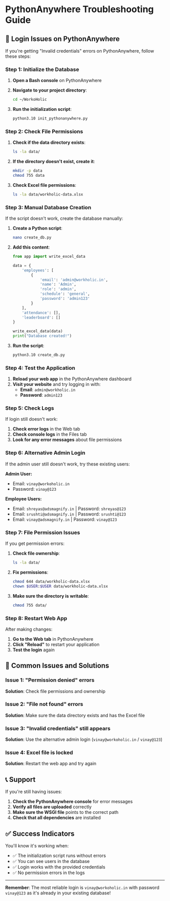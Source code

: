 # PythonAnywhere Troubleshooting Guide

## 🚨 Login Issues on PythonAnywhere

If you're getting "Invalid credentials" errors on PythonAnywhere, follow these steps:

### Step 1: Initialize the Database

1. **Open a Bash console** on PythonAnywhere
2. **Navigate to your project directory**:
   ```bash
   cd ~/WorkoHolic
   ```

3. **Run the initialization script**:
   ```bash
   python3.10 init_pythonanywhere.py
   ```

### Step 2: Check File Permissions

1. **Check if the data directory exists**:
   ```bash
   ls -la data/
   ```

2. **If the directory doesn't exist, create it**:
   ```bash
   mkdir -p data
   chmod 755 data
   ```

3. **Check Excel file permissions**:
   ```bash
   ls -la data/workholic-data.xlsx
   ```

### Step 3: Manual Database Creation

If the script doesn't work, create the database manually:

1. **Create a Python script**:
   ```bash
   nano create_db.py
   ```

2. **Add this content**:
   ```python
   from app import write_excel_data
   
   data = {
       'employees': [
           {
               'email': 'admin@workholic.in',
               'name': 'Admin',
               'role': 'admin',
               'schedule': 'general',
               'password': 'admin123'
           }
       ],
       'attendance': [],
       'leaderboard': []
   }
   
   write_excel_data(data)
   print("Database created!")
   ```

3. **Run the script**:
   ```bash
   python3.10 create_db.py
   ```

### Step 4: Test the Application

1. **Reload your web app** in the PythonAnywhere dashboard
2. **Visit your website** and try logging in with:
   - **Email**: `admin@workholic.in`
   - **Password**: `admin123`

### Step 5: Check Logs

If login still doesn't work:

1. **Check error logs** in the Web tab
2. **Check console logs** in the Files tab
3. **Look for any error messages** about file permissions

### Step 6: Alternative Admin Login

If the admin user still doesn't work, try these existing users:

**Admin User:**
- Email: `vinay@workoholic.in`
- Password: `vinay@123`

**Employee Users:**
- Email: `shreyas@adsmagnify.in` | Password: `shreyas@123`
- Email: `srushti@adsmagnify.in` | Password: `srushti@123`
- Email: `vinay@adsmagnify.in` | Password: `vinay@123`

### Step 7: File Permission Issues

If you get permission errors:

1. **Check file ownership**:
   ```bash
   ls -la data/
   ```

2. **Fix permissions**:
   ```bash
   chmod 644 data/workholic-data.xlsx
   chown $USER:$USER data/workholic-data.xlsx
   ```

3. **Make sure the directory is writable**:
   ```bash
   chmod 755 data/
   ```

### Step 8: Restart Web App

After making changes:

1. **Go to the Web tab** in PythonAnywhere
2. **Click "Reload"** to restart your application
3. **Test the login** again

## 🔧 Common Issues and Solutions

### Issue 1: "Permission denied" errors
**Solution**: Check file permissions and ownership

### Issue 2: "File not found" errors
**Solution**: Make sure the data directory exists and has the Excel file

### Issue 3: "Invalid credentials" still appears
**Solution**: Use the alternative admin login (`vinay@workoholic.in` / `vinay@123`)

### Issue 4: Excel file is locked
**Solution**: Restart the web app and try again

## 📞 Support

If you're still having issues:

1. **Check the PythonAnywhere console** for error messages
2. **Verify all files are uploaded** correctly
3. **Make sure the WSGI file** points to the correct path
4. **Check that all dependencies** are installed

## ✅ Success Indicators

You'll know it's working when:
- ✅ The initialization script runs without errors
- ✅ You can see users in the database
- ✅ Login works with the provided credentials
- ✅ No permission errors in the logs

---

**Remember**: The most reliable login is `vinay@workoholic.in` with password `vinay@123` as it's already in your existing database!
